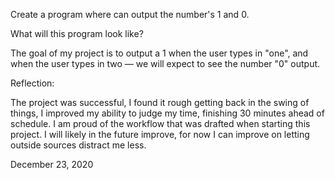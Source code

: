 Create a program where can output the number's 1 and 0.


What will this program look like?

The goal of my project is to output a 1 when the user types
in "one", and when the user types in two — we will expect
to see the number "0" output.

Reflection:

The project was successful, I found it rough getting back in the swing
of things, I improved my ability to judge my time, finishing 30 minutes
ahead of schedule. I am proud of the workflow that was drafted when starting
this project. I will likely in the future improve, for now I can improve on
letting outside sources distract me less. 

December 23, 2020
